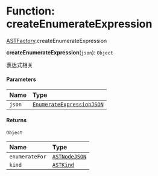 # Function: createEnumerateExpression

[ASTFactory](/en/auto-docs/editor/modules/ASTFactory.md).createEnumerateExpression

**createEnumerateExpression**(`json`): `Object`

表达式相关

#### Parameters

| Name | Type |
| :------ | :------ |
| `json` | [`EnumerateExpressionJSON`](/en/auto-docs/editor/interfaces/EnumerateExpressionJSON.md) |

#### Returns

`Object`

| Name | Type |
| :------ | :------ |
| `enumerateFor` | [`ASTNodeJSON`](/en/auto-docs/editor/interfaces/ASTNodeJSON.md) |
| `kind` | [`ASTKind`](/en/auto-docs/editor/enums/ASTKind.md) |
